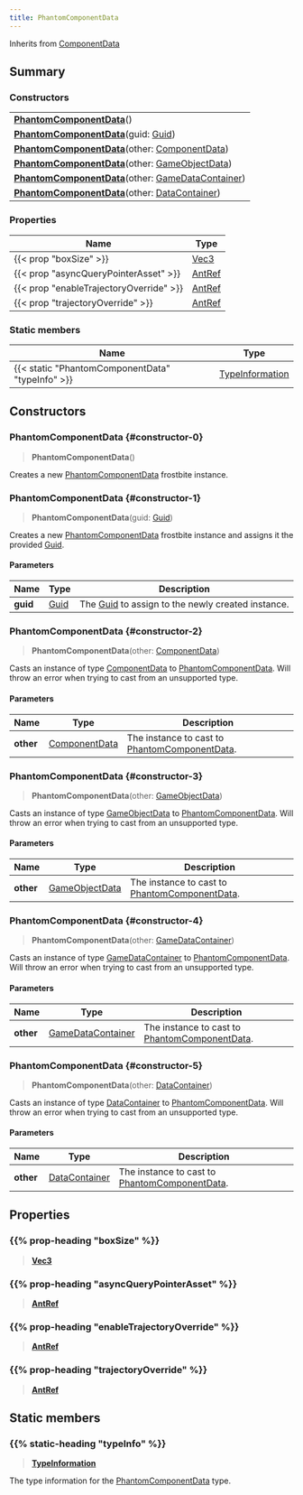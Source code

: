 ```yaml
---
title: PhantomComponentData
---
```


Inherits from [ComponentData](/vext/ref/fb/componentdata)

## Summary

### Constructors

|  |
| --- |
| **[PhantomComponentData](#constructor-0)**() |
| **[PhantomComponentData](#constructor-1)**(guid: [Guid](/vext/ref/shared/type/guid)) |
| **[PhantomComponentData](#constructor-2)**(other: [ComponentData](/vext/ref/fb/componentdata)) |
| **[PhantomComponentData](#constructor-3)**(other: [GameObjectData](/vext/ref/fb/gameobjectdata)) |
| **[PhantomComponentData](#constructor-4)**(other: [GameDataContainer](/vext/ref/fb/gamedatacontainer)) |
| **[PhantomComponentData](#constructor-5)**(other: [DataContainer](/vext/ref/shared/type/datacontainer)) |

### Properties

| Name | Type |
| ---- | ---- |
| {{< prop "boxSize" >}} | [Vec3](/vext/ref/shared/type/vec3) |
| {{< prop "asyncQueryPointerAsset" >}} | [AntRef](/vext/ref/fb/antref) |
| {{< prop "enableTrajectoryOverride" >}} | [AntRef](/vext/ref/fb/antref) |
| {{< prop "trajectoryOverride" >}} | [AntRef](/vext/ref/fb/antref) |

### Static members

| Name | Type |
| ---- | ---- |
| {{< static "PhantomComponentData" "typeInfo" >}} | [TypeInformation](/vext/ref/shared/type/typeinformation) |

## Constructors

### PhantomComponentData {#constructor-0}

> **PhantomComponentData**()

Creates a new [PhantomComponentData](/vext/ref/fb/phantomcomponentdata) frostbite instance.

### PhantomComponentData {#constructor-1}

> **PhantomComponentData**(guid: [Guid](/vext/ref/shared/type/guid))

Creates a new [PhantomComponentData](/vext/ref/fb/phantomcomponentdata) frostbite instance and assigns it the provided [Guid](/vext/ref/shared/type/guid).

#### Parameters

| Name | Type | Description |
| ---- | ---- | ----------- |
| **guid** | [Guid](/vext/ref/shared/type/guid) | The [Guid](/vext/ref/shared/type/guid) to assign to the newly created instance. |

### PhantomComponentData {#constructor-2}

> **PhantomComponentData**(other: [ComponentData](/vext/ref/fb/componentdata))

Casts an instance of type [ComponentData](/vext/ref/fb/componentdata) to [PhantomComponentData](/vext/ref/fb/phantomcomponentdata). Will throw an error when trying to cast from an unsupported type.

#### Parameters

| Name | Type | Description |
| ---- | ---- | ----------- |
| **other** | [ComponentData](/vext/ref/fb/componentdata) | The instance to cast to [PhantomComponentData](/vext/ref/fb/phantomcomponentdata). |

### PhantomComponentData {#constructor-3}

> **PhantomComponentData**(other: [GameObjectData](/vext/ref/fb/gameobjectdata))

Casts an instance of type [GameObjectData](/vext/ref/fb/gameobjectdata) to [PhantomComponentData](/vext/ref/fb/phantomcomponentdata). Will throw an error when trying to cast from an unsupported type.

#### Parameters

| Name | Type | Description |
| ---- | ---- | ----------- |
| **other** | [GameObjectData](/vext/ref/fb/gameobjectdata) | The instance to cast to [PhantomComponentData](/vext/ref/fb/phantomcomponentdata). |

### PhantomComponentData {#constructor-4}

> **PhantomComponentData**(other: [GameDataContainer](/vext/ref/fb/gamedatacontainer))

Casts an instance of type [GameDataContainer](/vext/ref/fb/gamedatacontainer) to [PhantomComponentData](/vext/ref/fb/phantomcomponentdata). Will throw an error when trying to cast from an unsupported type.

#### Parameters

| Name | Type | Description |
| ---- | ---- | ----------- |
| **other** | [GameDataContainer](/vext/ref/fb/gamedatacontainer) | The instance to cast to [PhantomComponentData](/vext/ref/fb/phantomcomponentdata). |

### PhantomComponentData {#constructor-5}

> **PhantomComponentData**(other: [DataContainer](/vext/ref/shared/type/datacontainer))

Casts an instance of type [DataContainer](/vext/ref/shared/type/datacontainer) to [PhantomComponentData](/vext/ref/fb/phantomcomponentdata). Will throw an error when trying to cast from an unsupported type.

#### Parameters

| Name | Type | Description |
| ---- | ---- | ----------- |
| **other** | [DataContainer](/vext/ref/shared/type/datacontainer) | The instance to cast to [PhantomComponentData](/vext/ref/fb/phantomcomponentdata). |

## Properties

### {{% prop-heading "boxSize" %}}

> **[Vec3](/vext/ref/shared/type/vec3)**

### {{% prop-heading "asyncQueryPointerAsset" %}}

> **[AntRef](/vext/ref/fb/antref)**

### {{% prop-heading "enableTrajectoryOverride" %}}

> **[AntRef](/vext/ref/fb/antref)**

### {{% prop-heading "trajectoryOverride" %}}

> **[AntRef](/vext/ref/fb/antref)**

## Static members

### {{% static-heading "typeInfo" %}}

> **[TypeInformation](/vext/ref/shared/type/typeinformation)**

The type information for the [PhantomComponentData](/vext/ref/fb/phantomcomponentdata) type.

